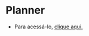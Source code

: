 # Planner

* Para acessá-lo, [clique aqui.](https://tasks.office.com/fatec.sp.gov.br/Home/PlanViews/oTbIY9rFc0WiWQa-mb9sLmQADtks?Type=PlanLink&Channel=Link&CreatedTime=637381091946130000)